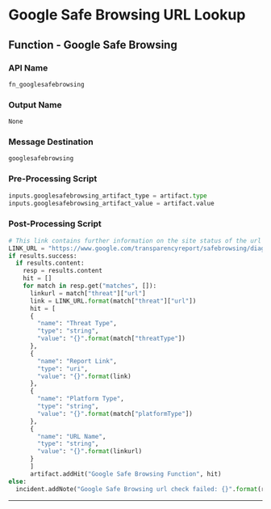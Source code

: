 <!--
    DO NOT MANUALLY EDIT THIS FILE
    THIS FILE IS AUTOMATICALLY GENERATED WITH resilient-sdk codegen
-->

# Google Safe Browsing URL Lookup

## Function - Google Safe Browsing

### API Name
`fn_googlesafebrowsing`

### Output Name
`None`

### Message Destination
`googlesafebrowsing`

### Pre-Processing Script
```python
inputs.googlesafebrowsing_artifact_type = artifact.type
inputs.googlesafebrowsing_artifact_value = artifact.value
```

### Post-Processing Script
```python
# This link contains further information on the site status of the url that is being checked
LINK_URL = "https://www.google.com/transparencyreport/safebrowsing/diagnostic/#url={}"
if results.success:
  if results.content:
    resp = results.content
    hit = []
    for match in resp.get("matches", []):
      linkurl = match["threat"]["url"]
      link = LINK_URL.format(match["threat"]["url"])
      hit = [
      {
        "name": "Threat Type",
        "type": "string",
        "value": "{}".format(match["threatType"])
      }, 
      {
        "name": "Report Link",
        "type": "uri",
        "value": "{}".format(link)
      }, 
      {
        "name": "Platform Type",
        "type": "string",
        "value": "{}".format(match["platformType"])
      },
      {
        "name": "URL Name",
        "type": "string",
        "value": "{}".format(linkurl)
      }
      ]
      artifact.addHit("Google Safe Browsing Function", hit)
else:
  incident.addNote("Google Safe Browsing url check failed: {}".format(results.reason))
```

---

